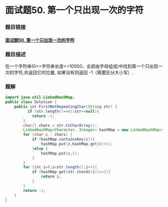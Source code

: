 # 面试题50. 第一个只出现一次的字符

### 题目链接

#### [面试题50. 第一个只出现一次的字符]( https://www.nowcoder.com/practice/1c82e8cf713b4bbeb2a5b31cf5b0417c?tpId=13&tqId=11187&rp=4&ru=/ta/coding-interviews&qru=/ta/coding-interviews/question-ranking )

### 题目描述

 在一个字符串(0<=字符串长度<=10000，全部由字母组成)中找到第一个只出现一次的字符,并返回它的位置, 如果没有则返回 -1（需要区分大小写）. 

### 题解

```java
import java.util.LinkedHashMap;
public class Solution {
    public int FirstNotRepeatingChar(String str) {
          if (str.length()==0||str==null){
            return -1;
        }
        char[] chars = str.toCharArray();
        LinkedHashMap<Character, Integer> hashMap = new LinkedHashMap<>();
        for (char c : chars) {
            if (hashMap.containsKey(c)){
                hashMap.put(c,hashMap.get(c)+1);
            }else {
                hashMap.put(c,1);
            }
        }
        for (int i=0;i<str.length();i++){
            if (hashMap.get(str.charAt(i))==1){
                return i;
            }
        }
        return -1;
    }
}
```

